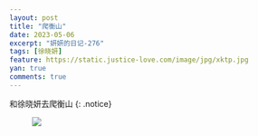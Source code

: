 ```yaml
---
layout: post
title: "爬衡山"
date: 2023-05-06
excerpt: "妍妍的日记-276"
tags: [徐晓妍]
feature: https://static.justice-love.com/image/jpg/xktp.jpg
yan: true
comments: true
---
```

和徐晓妍去爬衡山
{: .notice}
<figure>
    <img src="{{ site.staticUrl }}/yanyan/image/pahengshan.jpeg" />
</figure>
